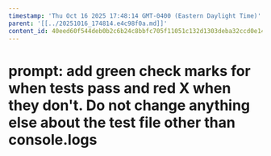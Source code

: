 ```yaml
---
timestamp: 'Thu Oct 16 2025 17:48:14 GMT-0400 (Eastern Daylight Time)'
parent: '[[../20251016_174814.e4c98f0a.md]]'
content_id: 40eed60f544deb0b2c6b24c8bbfc705f11051c132d1303deba32ccd0e145f341
---
```


# prompt: add green  check marks for when tests pass and red X when they don't. Do not change anything else about the test file other than console.logs
